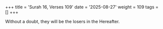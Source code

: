 +++
title = 'Surah 16, Verses 109'
date = '2025-08-27'
weight = 109
tags = []
+++

Without a doubt, they will be the losers in the Hereafter.
